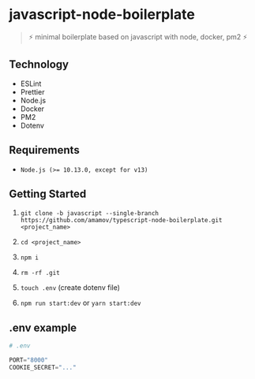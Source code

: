 # javascript-node-boilerplate

> ⚡️ minimal boilerplate based on javascript with node, docker, pm2 ⚡️

## Technology

- ESLint
- Prettier
- Node.js
- Docker
- PM2
- Dotenv

## Requirements

- `Node.js (>= 10.13.0, except for v13)`

## Getting Started

1. `git clone -b javascript --single-branch https://github.com/amamov/typescript-node-boilerplate.git <project_name>`

2. `cd <project_name>`

3. `npm i`

4. `rm -rf .git`

5. `touch .env` (create dotenv file)

6. `npm run start:dev` or `yarn start:dev`

## .env example

```python
# .env

PORT="8000"
COOKIE_SECRET="..."
```
